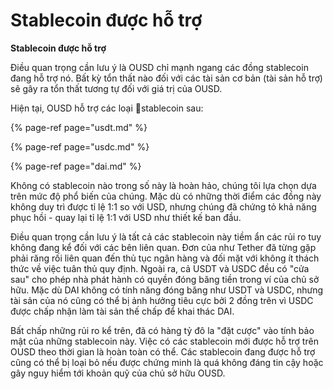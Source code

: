 # Stablecoin được hỗ trợ

**Stablecoin được hỗ trợ**

Điều quan trọng cần lưu ý là OUSD chỉ mạnh ngang các đồng stablecoin đang hỗ trợ nó. Bất kỳ tổn thất nào đối với các tài sản cơ bản \(tài sản hỗ trợ\) sẽ gây ra tổn thất tương tự đối với giá trị của OUSD.

Hiện tại, OUSD hỗ trợ các loại stablecoin sau:

{% page-ref page="usdt.md" %}

{% page-ref page="usdc.md" %}

{% page-ref page="dai.md" %}

Không có stablecoin nào trong số này là hoàn hảo, chúng tôi lựa chọn dựa trên mức độ phổ biến của chúng. Mặc dù có những thời điểm các đồng này không duy trì được tỉ lệ 1:1 so với USD, nhưng chúng đã chứng tỏ khả năng phục hồi - quay lại tỉ lệ 1:1 với USD như thiết kế ban đầu.

Điều quan trọng cần lưu ý là tất cả các stablecoin này tiềm ẩn các rủi ro tuy không đang kể đối với các bên liên quan. Đơn của như Tether đã từng gặp phải răng rối liên quan đến thủ tục ngân hàng và đối mặt với không ít thách thức về việc tuân thủ quy định. Ngoài ra, cả USDT và USDC đều có "cửa sau" cho phép nhà phát hành có quyền đóng băng tiền trong ví của chủ sở hữu. Mặc dù DAI không có tính năng đóng băng như USDT và USDC, nhưng tài sản của nó cũng có thể bị ảnh hưởng tiêu cực bởi 2 đồng trên vì USDC được chấp nhận làm tài sản thế chấp để khai thác DAI.

Bất chấp những rủi ro kể trên, đã có hàng tỷ đô la "đặt cược" vào tính bảo mật của những stablecoin này. Việc có các stablecoin mới được hỗ trợ trên OUSD theo thời gian là hoàn toàn có thể. Các stablecoin đang được hỗ trợ cũng có thể bị loại bỏ nếu được chứng minh là quá không đáng tin cậy hoặc gây nguy hiểm tới khoản quỹ của chủ sở hữu OUSD.

